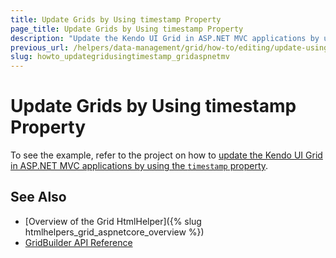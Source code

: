 ```yaml
---
title: Update Grids by Using timestamp Property
page_title: Update Grids by Using timestamp Property
description: "Update the Kendo UI Grid in ASP.NET MVC applications by using the timestamp property."
previous_url: /helpers/data-management/grid/how-to/editing/update-using-timestamp
slug: howto_updategridusingtimestamp_gridaspnetmv
---
```


# Update Grids by Using timestamp Property

To see the example, refer to the project on how to [update the Kendo UI Grid in ASP.NET MVC applications by using the `timestamp` property](https://github.com/telerik/ui-for-aspnet-mvc-examples/tree/master/grid/grid-timestamp).

## See Also

* [Overview of the Grid HtmlHelper]({% slug htmlhelpers_grid_aspnetcore_overview %})
* [GridBuilder API Reference](https://docs.telerik.com/aspnet-mvc/api/Kendo.Mvc.UI.Fluent/GridBuilder)
